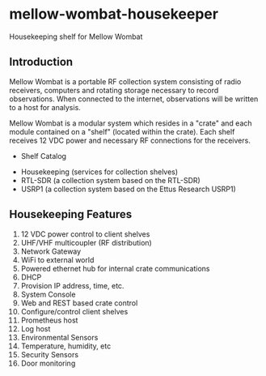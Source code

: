 # mellow-wombat-housekeeper
Housekeeping shelf for Mellow Wombat

## Introduction
Mellow Wombat is a portable RF collection system consisting of radio receivers,
computers and rotating storage necessary to record observations.  When 
connected to the internet, observations will be written to a host for analysis.

Mellow Wombat is a modular system which resides in a "crate" and each module
contained on a "shelf" (located within the crate).  Each shelf receives 12 VDC
power and necessary RF connections for the receivers.

* Shelf Catalog
+ Housekeeping (services for collection shelves)
+ RTL-SDR (a collection system based on the RTL-SDR)
+ USRP1 (a collection system based on the Ettus Research USRP1)

## Housekeeping Features
1. 12 VDC power control to client shelves
2. UHF/VHF multicoupler (RF distribution)
3. Network Gateway
  1. WiFi to external world
  2. Powered ethernet hub for internal crate communications
4. DHCP 
  1. Provision IP address, time, etc.
5. System Console
  1. Web and REST based crate control
  2. Configure/control client shelves
  3. Prometheus host
  4. Log host
6. Environmental Sensors
  1. Temperature, humidity, etc
7. Security Sensors
  1. Door monitoring
